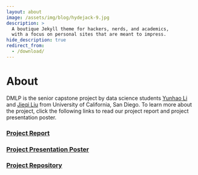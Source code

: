 ```yaml
---
layout: about
image: /assets/img/blog/hydejack-9.jpg
description: >
  A boutique Jekyll theme for hackers, nerds, and academics,
  with a focus on personal sites that are meant to impress.
hide_description: true
redirect_from:
  - /download/
---
```


# About 
DMLP is the senior capstone project by data science students [Yunhao Li](www.google.com) and [Jieqi Liu](www.google.com) from University of California, San Diego. To learn more about the project, click the following links to read our project report and project presentation poster.
### [Project Report](www.google.com)
### [Project Presentation Poster](www.google.com)
### [Project Repository](www.google.com)



